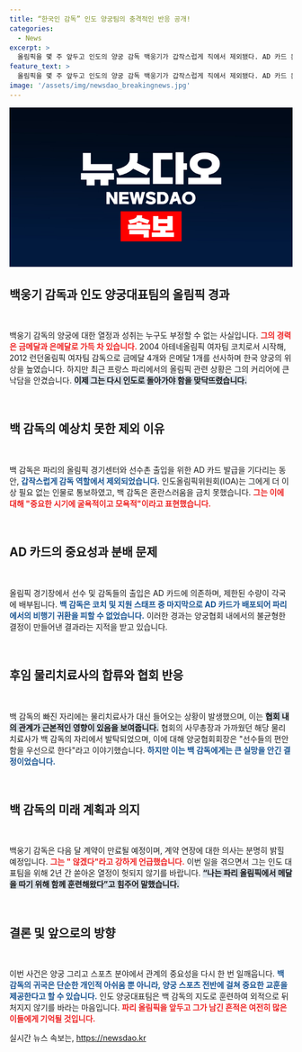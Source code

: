 ```yaml
---
title: “한국인 감독” 인도 양궁팀의 충격적인 반응 공개!
categories:
  - News
excerpt: >
  올림픽을 몇 주 앞두고 인도의 양궁 감독 백웅기가 갑작스럽게 직에서 제외됐다. AD 카드 문제로 격분한 그는, 계약 연장 없이 귀국하겠다고 선언하며 인도 양궁협회의 이례적인 처사에 아쉬움을 표했다.
feature_text: >
  올림픽을 몇 주 앞두고 인도의 양궁 감독 백웅기가 갑작스럽게 직에서 제외됐다. AD 카드 문제로 격분한 그는, 계약 연장 없이 귀국하겠다고 선언하며 인도 양궁협회의 이례적인 처사에 아쉬움을 표했다.
image: '/assets/img/newsdao_breakingnews.jpg'
---
```


<p><img src="/assets/img/newsdao_breakingnews.jpg" alt="ranknews 속보" /></p>

<h2 data-ke-size="size26">백웅기 감독과 인도 양궁대표팀의 올림픽 경과</h2>

<p data-ke-size="size16">&nbsp;</p>

<p>백웅기 감독의 양궁에 대한 열정과 성취는 누구도 부정할 수 없는 사실입니다. <b><span style="color: #ee2323;">그의 경력은 금메달과 은메달로 가득 차 있습니다.</span></b> 2004 아테네올림픽 여자팀 코치로서 시작해, 2012 런던올림픽 여자팀 감독으로 금메달 4개와 은메달 1개를 선사하며 한국 양궁의 위상을 높였습니다. 하지만 최근 프랑스 파리에서의 올림픽 관련 상황은 그의 커리어에 큰 낙담을 안겼습니다. <b><span style="background-color: #21538527;">이제 그는 다시 인도로 돌아가야 함을 맞닥뜨렸습니다.</span></b></p>

<p data-ke-size="size16">&nbsp;</p>

<h2 data-ke-size="size26">백 감독의 예상치 못한 제외 이유</h2>

<p data-ke-size="size16">&nbsp;</p>

<p>백 감독은 파리의 올림픽 경기센터와 선수촌 출입을 위한 AD 카드 발급을 기다리는 동안, <b><span style="color: #1a5490;">갑작스럽게 감독 역할에서 제외되었습니다.</span></b> 인도올림픽위원회(IOA)는 그에게 더 이상 필요 없는 인물로 통보하였고, 백 감독은 혼란스러움을 금치 못했습니다. <b><span style="color: #ee2323;">그는 이에 대해 "중요한 시기에 굴욕적이고 모욕적"이라고 표현했습니다.</span></b></p>

<p data-ke-size="size16">&nbsp;</p>

<h2 data-ke-size="size26">AD 카드의 중요성과 분배 문제</h2>

<p data-ke-size="size16">&nbsp;</p>

<p>올림픽 경기장에서 선수 및 감독들의 출입은 AD 카드에 의존하며, 제한된 수량이 각국에 배부됩니다. <b><span style="color: #1a5490;">백 감독은 코치 및 지원 스태프 중 마지막으로 AD 카드가 배포되어 파리에서의 비행기 귀환을 피할 수 없었습니다.</span></b> 이러한 경과는 양궁협회 내에서의 불균형한 결정이 만들어낸 결과라는 지적을 받고 있습니다.</p>

<p data-ke-size="size16">&nbsp;</p>

<h2 data-ke-size="size26">후임 물리치료사의 합류와 협회 반응</h2>

<p data-ke-size="size16">&nbsp;</p>

<p>백 감독의 빠진 자리에는 물리치료사가 대신 들어오는 상황이 발생했으며, 이는 <b><span style="background-color: #21538527;">협회 내의 관계가 근본적인 영향이 있음을 보여줍니다.</span></b> 협회의 사무총장과 가까웠던 해당 물리치료사가 백 감독의 자리에서 발탁되었으며, 이에 대해 양궁협회회장은 "선수들의 편안함을 우선으로 한다"라고 이야기했습니다. <b><span style="color: #1a5490;">하지만 이는 백 감독에게는 큰 실망을 안긴 결정이었습니다.</span></b></p>

<p data-ke-size="size16">&nbsp;</p>

<h2 data-ke-size="size26">백 감독의 미래 계획과 의지</h2>

<p data-ke-size="size16">&nbsp;</p>

<p>백웅기 감독은 다음 달 계약이 만료될 예정이며, 계약 연장에 대한 의사는 분명히 밝힐 예정입니다. <b><span style="color: #ee2323;">그는 " 않겠다"라고 강하게 언급했습니다.</span></b> 이번 일을 겪으면서 그는 인도 대표팀을 위해 2년 간 쏟아온 열정이 헛되지 않기를 바랍니다. <b><span style="background-color: #21538527;">“나는 파리 올림픽에서 메달을 따기 위해 함께 훈련해왔다”고 힘주어 말했습니다.</span></b></p>

<p data-ke-size="size16">&nbsp;</p>

<h2 data-ke-size="size26">결론 및 앞으로의 방향</h2>

<p data-ke-size="size16">&nbsp;</p>

<p>이번 사건은 양궁 그리고 스포츠 분야에서 관계의 중요성을 다시 한 번 일깨웁니다. <b><span style="color: #1a5490;">백 감독의 귀국은 단순한 개인적 아쉬움 뿐 아니라, 양궁 스포츠 전반에 걸쳐 중요한 교훈을 제공한다고 할 수 있습니다.</span></b> 인도 양궁대표팀은 백 감독의 지도로 훈련하여 외적으로 뒤처지지 않기를 바라는 마음입니다. <b><span style="color: #ee2323;">파리 올림픽을 앞두고 그가 남긴 흔적은 여전히 많은 이들에게 기억될 것입니다.</span></b></p>
실시간 뉴스 속보는, <a href="https://newsdao.kr" rel="dofollow">https://newsdao.kr</a>


